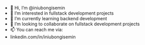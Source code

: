 - 👋 Hi, I’m @iniubongisemin
- 👀 I’m interested in fullstack development projects 
- 🌱 I’m currently learning backend development 
- 💞️ I’m looking to collaborate on fullstack development projects 
- 📫 You can reach me via:
- linkedin.com/in/iniubongisemin 

<!---
iniubongisemin/iniubongisemin is a ✨ special ✨ repository because its `README.md` (this file) appears on your GitHub profile.
You can click the Preview link to take a look at your changes.
--->
